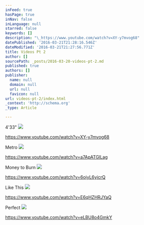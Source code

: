 ```yaml
---
inFeed: true
hasPage: true
inNav: false
inLanguage: null
starred: false
keywords: []
description: "\_https://www.youtube.com/watch?v=XY-y7mvog68"
datePublished: '2016-03-21T21:28:16.546Z'
dateModified: '2016-03-21T21:27:56.771Z'
title: Videos Pt 2
author: []
sourcePath: _posts/2016-03-20-videos-pt-2.md
published: true
authors: []
publisher:
  name: null
  domain: null
  url: null
  favicon: null
url: videos-pt-2/index.html
_context: 'http://schema.org'
_type: Article

---
```

4'33"
![](https://the-grid-user-content.s3-us-west-2.amazonaws.com/9665d245-65b2-4faa-bd14-b115d9eb77ee.jpg)

https://www.youtube.com/watch?v=XY-y7mvog68

Metro
![](https://the-grid-user-content.s3-us-west-2.amazonaws.com/85f81fa2-9060-4639-84c5-951d75839459.jpg)

https://www.youtube.com/watch?v=a7ApATGlLag

Money to Burn
![](https://the-grid-user-content.s3-us-west-2.amazonaws.com/cd5b2a91-abc0-4b2c-bc65-5ae19b2a340e.jpg)

https://www.youtube.com/watch?v=6ojyL6yicrQ

Like This
![](https://the-grid-user-content.s3-us-west-2.amazonaws.com/808e8e7c-830f-48b2-9d17-725af1f20b74.jpg)

https://www.youtube.com/watch?v=E6qHZHRJYaQ

Perfect
![](https://the-grid-user-content.s3-us-west-2.amazonaws.com/431826b2-d166-4cda-a4ff-47065205d272.jpg)

https://www.youtube.com/watch?v=eLBU8o4GmkY
